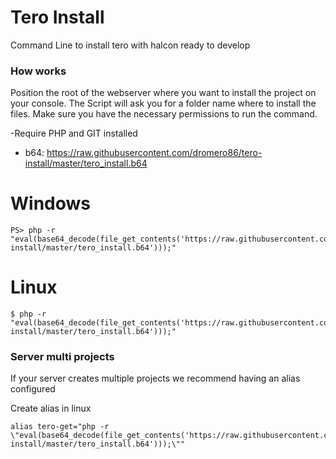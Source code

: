 # Tero Install
Command Line to install tero with halcon ready to develop

### How works
Position the root of the webserver where you want to install the project on your console. The Script will ask you for a folder name where to install the files. Make sure you have the necessary permissions to run the command.

-Require PHP and GIT installed
- b64: https://raw.githubusercontent.com/dromero86/tero-install/master/tero_install.b64

# Windows
```
PS> php -r "eval(base64_decode(file_get_contents('https://raw.githubusercontent.com/dromero86/tero-install/master/tero_install.b64')));"
```

# Linux 
```
$ php -r "eval(base64_decode(file_get_contents('https://raw.githubusercontent.com/dromero86/tero-install/master/tero_install.b64')));"
```

### Server multi projects
If your server creates multiple projects we recommend having an alias configured

Create alias in linux
```
alias tero-get="php -r \"eval(base64_decode(file_get_contents('https://raw.githubusercontent.com/dromero86/tero-install/master/tero_install.b64')));\""
```

